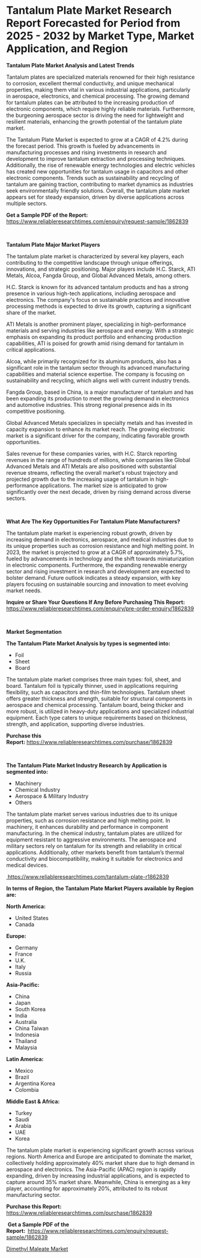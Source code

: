 <p><h1>Tantalum Plate Market Research Report Forecasted for Period from 2025 -  2032 by Market Type, Market Application, and Region</h1></p><p><strong>Tantalum Plate Market Analysis and Latest Trends</strong></p>
<p><p>Tantalum plates are specialized materials renowned for their high resistance to corrosion, excellent thermal conductivity, and unique mechanical properties, making them vital in various industrial applications, particularly in aerospace, electronics, and chemical processing. The growing demand for tantalum plates can be attributed to the increasing production of electronic components, which require highly reliable materials. Furthermore, the burgeoning aerospace sector is driving the need for lightweight and resilient materials, enhancing the growth potential of the tantalum plate market.</p><p>The Tantalum Plate Market is expected to grow at a CAGR of 4.2% during the forecast period. This growth is fueled by advancements in manufacturing processes and rising investments in research and development to improve tantalum extraction and processing techniques. Additionally, the rise of renewable energy technologies and electric vehicles has created new opportunities for tantalum usage in capacitors and other electronic components. Trends such as sustainability and recycling of tantalum are gaining traction, contributing to market dynamics as industries seek environmentally friendly solutions. Overall, the tantalum plate market appears set for steady expansion, driven by diverse applications across multiple sectors.</p></p>
<p><strong>Get a Sample PDF of the Report:&nbsp;</strong> <a href="https://www.reliableresearchtimes.com/enquiry/request-sample/1862839?utm_campaign=3311&utm_medium=2&utm_source=Github&utm_content=ia&utm_term=31032025&utm_id=tantalum-plate">https://www.reliableresearchtimes.com/enquiry/request-sample/1862839</a></p>
<p>&nbsp;</p>
<p><strong>Tantalum Plate Major Market Players</strong></p>
<p><p>The tantalum plate market is characterized by several key players, each contributing to the competitive landscape through unique offerings, innovations, and strategic positioning. Major players include H.C. Starck, ATI Metals, Alcoa, Fangda Group, and Global Advanced Metals, among others.</p><p>H.C. Starck is known for its advanced tantalum products and has a strong presence in various high-tech applications, including aerospace and electronics. The company's focus on sustainable practices and innovative processing methods is expected to drive its growth, capturing a significant share of the market.</p><p>ATI Metals is another prominent player, specializing in high-performance materials and serving industries like aerospace and energy. With a strategic emphasis on expanding its product portfolio and enhancing production capabilities, ATI is poised for growth amid rising demand for tantalum in critical applications.</p><p>Alcoa, while primarily recognized for its aluminum products, also has a significant role in the tantalum sector through its advanced manufacturing capabilities and material science expertise. The company is focusing on sustainability and recycling, which aligns well with current industry trends.</p><p>Fangda Group, based in China, is a major manufacturer of tantalum and has been expanding its production to meet the growing demand in electronics and automotive industries. This strong regional presence aids in its competitive positioning.</p><p>Global Advanced Metals specializes in specialty metals and has invested in capacity expansion to enhance its market reach. The growing electronic market is a significant driver for the company, indicating favorable growth opportunities.</p><p>Sales revenue for these companies varies, with H.C. Starck reporting revenues in the range of hundreds of millions, while companies like Global Advanced Metals and ATI Metals are also positioned with substantial revenue streams, reflecting the overall market's robust trajectory and projected growth due to the increasing usage of tantalum in high-performance applications. The market size is anticipated to grow significantly over the next decade, driven by rising demand across diverse sectors.</p></p>
<p>&nbsp;</p>
<p><strong>What Are The Key Opportunities For Tantalum Plate Manufacturers?</strong></p>
<p><p>The tantalum plate market is experiencing robust growth, driven by increasing demand in electronics, aerospace, and medical industries due to its unique properties such as corrosion resistance and high melting point. In 2023, the market is projected to grow at a CAGR of approximately 5.7%, fueled by advancements in technology and the shift towards miniaturization in electronic components. Furthermore, the expanding renewable energy sector and rising investment in research and development are expected to bolster demand. Future outlook indicates a steady expansion, with key players focusing on sustainable sourcing and innovation to meet evolving market needs.</p></p>
<p><strong>Inquire or Share Your Questions If Any Before Purchasing This Report:</strong> <a href="https://www.reliableresearchtimes.com/enquiry/pre-order-enquiry/1862839?utm_campaign=3311&utm_medium=2&utm_source=Github&utm_content=ia&utm_term=31032025&utm_id=tantalum-plate">https://www.reliableresearchtimes.com/enquiry/pre-order-enquiry/1862839</a></p>
<p>&nbsp;</p>
<p><strong>Market Segmentation</strong></p>
<p><strong>The Tantalum Plate Market Analysis by types is segmented into:</strong></p>
<p><ul><li>Foil</li><li>Sheet</li><li>Board</li></ul></p>
<p><p>The tantalum plate market comprises three main types: foil, sheet, and board. Tantalum foil is typically thinner, used in applications requiring flexibility, such as capacitors and thin-film technologies. Tantalum sheet offers greater thickness and strength, suitable for structural components in aerospace and chemical processing. Tantalum board, being thicker and more robust, is utilized in heavy-duty applications and specialized industrial equipment. Each type caters to unique requirements based on thickness, strength, and application, supporting diverse industries.</p></p>
<p><strong>Purchase this Report:&nbsp;</strong><a href="https://www.reliableresearchtimes.com/purchase/1862839?utm_campaign=3311&utm_medium=2&utm_source=Github&utm_content=ia&utm_term=31032025&utm_id=tantalum-plate">https://www.reliableresearchtimes.com/purchase/1862839</a></p>
<p>&nbsp;</p>
<p><strong>The Tantalum Plate Market Industry Research by Application is segmented into:</strong></p>
<p><ul><li>Machinery</li><li>Chemical Industry</li><li>Aerospace & Military Industry</li><li>Others</li></ul></p>
<p><p>The tantalum plate market serves various industries due to its unique properties, such as corrosion resistance and high melting point. In machinery, it enhances durability and performance in component manufacturing. In the chemical industry, tantalum plates are utilized for equipment resistant to aggressive environments. The aerospace and military sectors rely on tantalum for its strength and reliability in critical applications. Additionally, other markets benefit from tantalum’s thermal conductivity and biocompatibility, making it suitable for electronics and medical devices.</p></p>
<p><a href="https://www.reliableresearchtimes.com/tantalum-plate-r1862839?utm_campaign=3311&utm_medium=2&utm_source=Github&utm_content=ia&utm_term=31032025&utm_id=tantalum-plate">&nbsp;https://www.reliableresearchtimes.com/tantalum-plate-r1862839</a></p>
<p><strong>In terms of Region, the Tantalum Plate Market Players available by Region are:</strong></p>
<p>
    <p> <strong> North America: </strong>
        <ul>
            <li>United States</li>
            <li>Canada</li>
        </ul>
        </p> 
    <p> <strong> Europe: </strong>
        <ul>
            <li>Germany</li>
            <li>France</li>
            <li>U.K.</li>
            <li>Italy</li>
            <li>Russia</li>
        </ul>
        </p> 
    <p> <strong> Asia-Pacific: </strong>
        <ul>
            <li>China</li>
            <li>Japan</li>
            <li>South Korea</li>
            <li>India</li>
            <li>Australia</li>
            <li>China Taiwan</li>
            <li>Indonesia</li>
            <li>Thailand</li>
            <li>Malaysia</li>
        </ul>
        </p> 
    <p> <strong> Latin America: </strong>
        <ul>
            <li>Mexico</li>
            <li>Brazil</li>
            <li>Argentina Korea</li>
            <li>Colombia</li>
        </ul>
        </p> 
    <p> <strong> Middle East & Africa: </strong>
        <ul>
            <li>Turkey</li>
            <li>Saudi</li>
            <li>Arabia</li>
            <li>UAE</li>
            <li>Korea</li>
        </ul>
    </p>
    </p>
<p><p>The tantalum plate market is experiencing significant growth across various regions. North America and Europe are anticipated to dominate the market, collectively holding approximately 40% market share due to high demand in aerospace and electronics. The Asia-Pacific (APAC) region is rapidly expanding, driven by increasing industrial applications, and is expected to capture around 35% market share. Meanwhile, China is emerging as a key player, accounting for approximately 20%, attributed to its robust manufacturing sector.</p></p>
<p><strong>Purchase this Report: </strong><a href="https://www.reliableresearchtimes.com/purchase/1862839?utm_campaign=3311&utm_medium=2&utm_source=Github&utm_content=ia&utm_term=31032025&utm_id=tantalum-plate">https://www.reliableresearchtimes.com/purchase/1862839</a></p>
<p>&nbsp;<strong>Get a Sample PDF of the Report:&nbsp;&nbsp;</strong><a href="https://www.reliableresearchtimes.com/enquiry/request-sample/1862839?utm_campaign=3311&utm_medium=2&utm_source=Github&utm_content=ia&utm_term=31032025&utm_id=tantalum-plate">https://www.reliableresearchtimes.com/enquiry/request-sample/1862839</a></p>
<p><strong></strong></p>
<p><p><a href="https://github.com/cachuhashieb/Market-Research-Report-List-1/blob/main/dimethyl-maleate-market.md?utm_campaign=3311&utm_medium=2&utm_source=Github&utm_content=ia&utm_term=31032025&utm_id=tantalum-plate">Dimethyl Maleate Market</a></p></p>